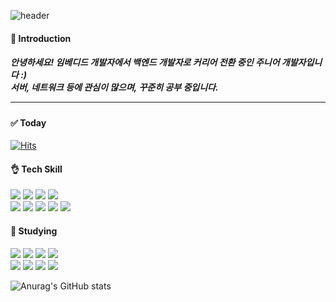 

<div align=left>
  
  ![header](https://capsule-render.vercel.app/api?type=waving&color=auto&height=200&section=header&text=Hyo%27s%20github&fontSize=70)

  <h4> 📢 Introduction </h4>
  <h5> 안녕하세요! 임베디드 개발자에서 백엔드 개발자로 커리어 전환 중인 주니어 개발자입니다 :) <br/>서버, 네트워크 등에 관심이 많으며, 꾸준히 공부 중입니다.<hr/></h5>

  #### ✅ Today 
  [![Hits](https://hits.seeyoufarm.com/api/count/incr/badge.svg?url=https%3A%2F%2Fgithub.com%2Fhs06146&count_bg=%23A079F7&title_bg=%236528F7&icon=&icon_color=%23E7E7E7&title=Today&edge_flat=false)](https://hits.seeyoufarm.com)
  
  #### 👌 Tech Skill 
  <img src="https://img.shields.io/badge/Linux-FCC624?style=flat&logo=linux&logoColor=black">
  <img src="https://img.shields.io/badge/Ubuntu-E95420?style=flat&logo=ubuntu&logoColor=white">
  <img src="https://img.shields.io/badge/Github-181717?style=flat&logo=github&logoColor=white">
  <img src="https://img.shields.io/badge/Git-F05032?style=flat&logo=git&logoColor=white">
  <br>
  
  <img src="https://img.shields.io/badge/Mysql-4479A1?style=flat&logo=mysql&logoColor=white">
  <img src="https://img.shields.io/badge/Sequelize-52B0E7?style=flat&logo=sequelize&logoColor=white">
  <img src="https://img.shields.io/badge/Javascript-F7DF1E?style=flat&logo=javascript&logoColor=black">
  <img src="https://img.shields.io/badge/Node.js-339933?style=flat&logo=node.js&logoColor=white">
  <img src="https://img.shields.io/badge/Express-000000?style=flat&logo=express&logoColor=white">
  <br>

  #### 📕 Studying 
  <img src="https://img.shields.io/badge/Typescript-3178C6?style=flat&logo=typescript&logoColor=white">
  <img src="https://img.shields.io/badge/NestJS-E0234E?style=flat&logo=nestjs&logoColor=white">
  <img src="https://img.shields.io/badge/MongoDB-47A248?style=flat&logo=mongodb&logoColor=white">
  <img src="https://img.shields.io/badge/Mongoose-880000?style=flat&logo=mongoose&logoColor=white">
  <br>
  
  <img src="https://img.shields.io/badge/AWS-232F3E?style=flat&logo=aws&logoColor=white">
  <img src="https://img.shields.io/badge/EC2-FF9900?style=flat&logo=ec2&logoColor=black">
  <img src="https://img.shields.io/badge/RDS-527FFF?style=flat&logo=rds&logoColor=white">
  <img src="https://img.shields.io/badge/Elastic Search-005571?style=flat&logo=elasticsearch&logoColor=white">
  <br>




  ![Anurag's GitHub stats](https://github-readme-stats.vercel.app/api?username=hs06146&show_icons=true&theme=radical)

  <br>
  <!--
  [![Top Langs](https://github-readme-stats.vercel.app/api/top-langs/?username=hs06146&langs_count=8)](https://github.com/hs06146/github-readme-stats)
  -->
</div>
